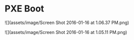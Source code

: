 # PXE Boot

![](assets/image/Screen Shot 2016-01-16 at 1.06.37 PM.png)

![](assets/image/Screen Shot 2016-01-16 at 1.05.11 PM.png)